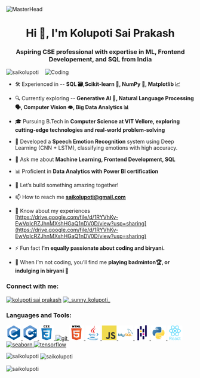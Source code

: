 ![MasterHead](https://mir-s3-cdn-cf.behance.net/project_modules/max_1200/79731568097599.5b50bca477735.jpg)
<h1 align="center">Hi 👋, I'm Kolupoti Sai Prakash</h1>
<h3 align="center">Aspiring CSE professional with expertise in ML, Frontend Developement, and SQL from India</h3>
<img align ="right" alt="Coding" width ="400" src="https://camo.githubusercontent.com/4d9f5ecceb711eec6e2018f38a5677dc657c9738d4a65ba3b928c41c0a45b439/68747470733a2f2f6d69726f2e6d656469756d2e636f6d2f6d61782f313336302f302a37513379765349765f7430696f4a2d5a2e676966">
<p align="left"> <img src="https://komarev.com/ghpvc/?username=saikolupoti&label=Profile%20views&color=0e75b6&style=flat" alt="saikolupoti" /> </p>

- 🛠️ Experienced in -- **SQL 🗃️,Scikit-learn 🧪, NumPy 🧮, Matplotlib 📈**
- 🔍 Currently exploring -- **Generative AI 🎨, Natural Language Processing 🗣️, Computer Vision 👁️, Big Data Analytics 📊**
- 🎓 Pursuing B.Tech in **Computer Science at VIT Vellore, exploring cutting-edge technologies and real-world problem-solving**
- 🤖 Developed a **Speech Emotion Recognition** system using Deep Learning (CNN + LSTM), classifying emotions with high accuracy.

- 💬 Ask me about **Machine Learning, Frontend Development, SQL**
- 📊 Proficient in **Data Analytics with Power BI certification**
- 🌟 Let’s build something amazing together!
- 📫 How to reach me **saikolupoti@gmail.com**

- 📄 Know about my experiences [https://drive.google.com/file/d/1RYVhKv-EwVpIcRZJhnMXshHGaQ1nDV0D/view?usp=sharing](https://drive.google.com/file/d/1RYVhKv-EwVpIcRZJhnMXshHGaQ1nDV0D/view?usp=sharing)

- ⚡ Fun fact **I’m equally passionate about coding and biryani.**
- 🏸 When I’m not coding, you’ll find me **playing badminton🏆, or indulging in biryani 🍛**

<h3 align="left">Connect with me:</h3>
<p align="left">
<a href="https://www.linkedin.com/in/kolupoti-sai-prakash-05909415b/" target="blank"><img align="center" src="https://raw.githubusercontent.com/rahuldkjain/github-profile-readme-generator/master/src/images/icons/Social/linked-in-alt.svg" alt="kolupoti sai prakash" height="30" width="40" /></a>
<a href="https://instagram.com/_sunny_kolupoti_" target="blank"><img align="center" src="https://raw.githubusercontent.com/rahuldkjain/github-profile-readme-generator/master/src/images/icons/Social/instagram.svg" alt="_sunny_kolupoti_" height="30" width="40" /></a>
</p>

<h3 align="left">Languages and Tools:</h3>
<p align="left"> <a href="https://www.cprogramming.com/" target="_blank" rel="noreferrer"> <img src="https://raw.githubusercontent.com/devicons/devicon/master/icons/c/c-original.svg" alt="c" width="40" height="40"/> </a> <a href="https://www.w3schools.com/cpp/" target="_blank" rel="noreferrer"> <img src="https://raw.githubusercontent.com/devicons/devicon/master/icons/cplusplus/cplusplus-original.svg" alt="cplusplus" width="40" height="40"/> </a> <a href="https://www.w3schools.com/css/" target="_blank" rel="noreferrer"> <img src="https://raw.githubusercontent.com/devicons/devicon/master/icons/css3/css3-original-wordmark.svg" alt="css3" width="40" height="40"/> </a> <a href="https://git-scm.com/" target="_blank" rel="noreferrer"> <img src="https://www.vectorlogo.zone/logos/git-scm/git-scm-icon.svg" alt="git" width="40" height="40"/> </a> <a href="https://www.w3.org/html/" target="_blank" rel="noreferrer"> <img src="https://raw.githubusercontent.com/devicons/devicon/master/icons/html5/html5-original-wordmark.svg" alt="html5" width="40" height="40"/> </a> <a href="https://www.java.com" target="_blank" rel="noreferrer"> <img src="https://raw.githubusercontent.com/devicons/devicon/master/icons/java/java-original.svg" alt="java" width="40" height="40"/> </a> <a href="https://developer.mozilla.org/en-US/docs/Web/JavaScript" target="_blank" rel="noreferrer"> <img src="https://raw.githubusercontent.com/devicons/devicon/master/icons/javascript/javascript-original.svg" alt="javascript" width="40" height="40"/> </a> <a href="https://www.mysql.com/" target="_blank" rel="noreferrer"> <img src="https://raw.githubusercontent.com/devicons/devicon/master/icons/mysql/mysql-original-wordmark.svg" alt="mysql" width="40" height="40"/> </a> <a href="https://pandas.pydata.org/" target="_blank" rel="noreferrer"> <img src="https://raw.githubusercontent.com/devicons/devicon/2ae2a900d2f041da66e950e4d48052658d850630/icons/pandas/pandas-original.svg" alt="pandas" width="40" height="40"/> </a> <a href="https://www.python.org" target="_blank" rel="noreferrer"> <img src="https://raw.githubusercontent.com/devicons/devicon/master/icons/python/python-original.svg" alt="python" width="40" height="40"/> </a> <a href="https://reactjs.org/" target="_blank" rel="noreferrer"> <img src="https://raw.githubusercontent.com/devicons/devicon/master/icons/react/react-original-wordmark.svg" alt="react" width="40" height="40"/> </a> <a href="https://seaborn.pydata.org/" target="_blank" rel="noreferrer"> <img src="https://seaborn.pydata.org/_images/logo-mark-lightbg.svg" alt="seaborn" width="40" height="40"/> </a> <a href="https://www.tensorflow.org" target="_blank" rel="noreferrer"> <img src="https://www.vectorlogo.zone/logos/tensorflow/tensorflow-icon.svg" alt="tensorflow" width="40" height="40"/> </a> </p>

<p><img align="left" src="https://github-readme-stats.vercel.app/api/top-langs?username=saikolupoti&show_icons=true&locale=en&layout=compact" alt="saikolupoti" /></p>

<p>&nbsp;<img align="center" src="https://github-readme-stats.vercel.app/api?username=saikolupoti&show_icons=true&locale=en" alt="saikolupoti" /></p>

<p><img align="center" src="https://github-readme-streak-stats.herokuapp.com/?user=saikolupoti&" alt="saikolupoti" /></p>
